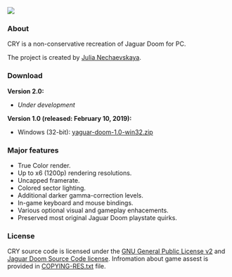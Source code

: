 ![](https://raw.githubusercontent.com/JNechaevsky/jnechaevsky.github.io/main/projects/cry/cry-logo-git.png)
### About
CRY is a non-conservative recreation of Jaguar Doom for PC.

The project is created by [Julia Nechaevskaya](mailto:julia.nechaevskaya@live.com).

### Download

**Version 2.0:**
* _Under development_

**Version 1.0 (released: February 10, 2019):**
* Windows (32-bit): [yaguar-doom-1.0-win32.zip](https://github.com/JNechaevsky/yaguar-doom/releases/download/1.0/yaguar-doom-1.0-win32.zip)

### Major features

* True Color render.
* Up to x6 (1200p) rendering resolutions.
* Uncapped framerate.
* Colored sector lighting.
* Additional darker gamma-correction levels.
* In-game keyboard and mouse bindings.
* Various optional visual and gameplay enhacements.
* Preserved most original Jaguar Doom playstate quirks.

### License

CRY source code is licensed under the [GNU General Public License v2](https://github.com/JNechaevsky/yaguar-doom/blob/main/COPYING.txt) and [Jaguar Doom Source Code license](https://github.com/JNechaevsky/yaguar-doom/blob/main/COPYING-JAG.txt). Infromation about game assest is provided in [COPYING-RES.txt](https://github.com/JNechaevsky/yaguar-doom/blob/main/COPYING-RES.txt) file.
